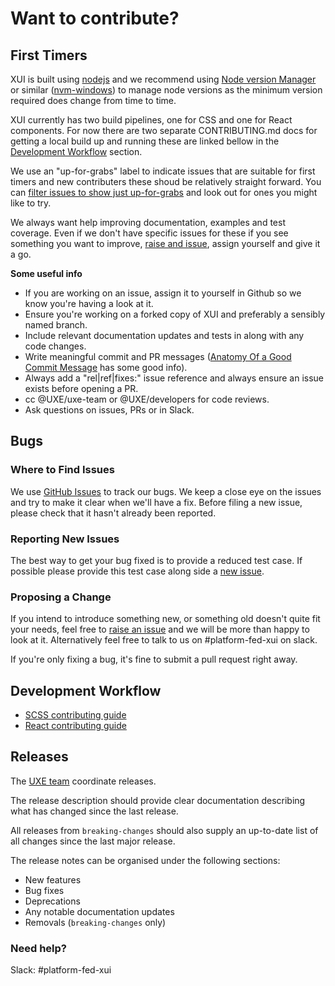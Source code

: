 # Want to contribute?

## First Timers

XUI is built using [nodejs](https://nodejs.org/) and we recommend using [Node version Manager](https://github.com/creationix/nvm) or similar ([nvm-windows](https://github.com/coreybutler/nvm-windows)) to manage node versions as the minimum version required does change from time to time.

XUI currently has two build pipelines, one for CSS and one for React components. For now there are two separate CONTRIBUTING.md docs for getting a local build up and running these are linked bellow in the [Development Workflow](#development-workflow) section.

We use an "up-for-grabs" label to indicate issues that are suitable for first timers and new contributers these shoud be relatively straight forward. You can [filter issues to show just up-for-grabs](https://github.dev.xero.com/UXE/xui/issues?q=is%3Aopen+is%3Aissue+label%3Aup-for-grabs) and look out for ones you might like to try.

We always want help improving documentation, examples and test coverage. Even if we don't have specific issues for these if you see something you want to improve, [raise and issue](https://github.dev.xero.com/UXE/xui/issues/new), assign yourself and give it a go.

**Some useful info**

* If you are working on an issue, assign it to yourself in Github so we know you're having a look at it.
* Ensure you're working on a forked copy of XUI and preferably a sensibly named branch.
* Include relevant documentation updates and tests in along with any code changes.
* Write meaningful commit and PR messages ([Anatomy Of a Good Commit Message](https://adamcod.es/2012/07/03/anatomy-of-a-good-commit-message.html) has some good info).
* Always add a "rel|ref|fixes:" issue reference and always ensure an issue exists before opening a PR.
* cc @UXE/uxe-team or @UXE/developers for code reviews.
* Ask questions on issues, PRs or in Slack.

## Bugs

### Where to Find Issues

We use [GitHub Issues](https://github.dev.xero.com/UXE/xui/issues) to track our bugs. We keep a close eye on the issues and try to make it clear when we'll have a fix. Before filing a new issue, please check that it hasn't already been reported.

### Reporting New Issues

The best way to get your bug fixed is to provide a reduced test case. If possible please provide this test case along side a [new issue](https://github.dev.xero.com/UXE/xui/issues/new).

### Proposing a Change

If you intend to introduce something new, or something old doesn't quite fit your needs, feel free to [raise an issue](https://github.dev.xero.com/UXE/xui/issues/new) and we will be more than happy to look at it. Alternatively feel free to talk to us on #platform-fed-xui on slack.

If you're only fixing a bug, it's fine to submit a pull request right away.

## Development Workflow

* [SCSS contributing guide](src/sass/CONTRIBUTING.md)
* [React contributing guide](src/react/CONTRIBUTING.md)

## Releases

The [UXE team](https://github.dev.xero.com/orgs/UXE/teams/uxe-team) coordinate releases.

The release description should provide clear documentation describing what has changed since the last release.

All releases from `breaking-changes` should also supply an up-to-date list of all changes since the last major release.

The release notes can be organised under the following sections:
 * New features
 * Bug fixes
 * Deprecations
 * Any notable documentation updates
 * Removals (`breaking-changes` only)

### Need help?

Slack: #platform-fed-xui
